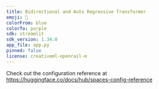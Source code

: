 ```yaml
---
title: Bidirectional and Auto Regressive Transformer
emoji: 🦀
colorFrom: blue
colorTo: purple
sdk: streamlit
sdk_version: 1.34.0
app_file: app.py
pinned: false
license: creativeml-openrail-m
---
```


Check out the configuration reference at https://huggingface.co/docs/hub/spaces-config-reference
